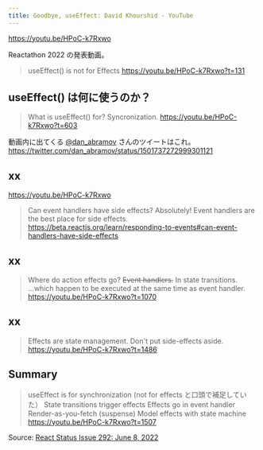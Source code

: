 ```yaml
---
title: Goodbye, useEffect: David Khourshid - YouTube
---
```


https://youtu.be/HPoC-k7Rxwo

Reactathon 2022 の発表動画。

> useEffect()
> is not for Effects
> https://youtu.be/HPoC-k7Rxwo?t=131

## useEffect() は何に使うのか？

> What is useEffect() for?
> Syncronization.
> https://youtu.be/HPoC-k7Rxwo?t=603


動画内に出てくる [@dan_abramov](https://twitter.com/dan_abramov) さんのツイートはこれ。
https://twitter.com/dan_abramov/status/1501737272999301121

## xx

https://youtu.be/HPoC-k7Rxwo

> Can event handlers have side effects?
> Absolutely! Event handlers are the best place for side effects.
> https://beta.reactjs.org/learn/responding-to-events#can-event-handlers-have-side-effects

## xx

> Where do action effects go?
> ~~Event handlers.~~
> In state transitions.
> ...which happen to be executed at the same time as event handler.
> https://youtu.be/HPoC-k7Rxwo?t=1070

## xx

> Effects are state management.
> Don't put side-effects aside.
> https://youtu.be/HPoC-k7Rxwo?t=1486

## Summary

> useEffect is for synchronization (not for effects と口頭で補足していた）
> State transitions trigger effects
> Effects go in event handler
> Render-as-you-fetch (suspense)
> Model effects with state machine
> https://youtu.be/HPoC-k7Rxwo?t=1507

Source: [React Status Issue 292: June 8, 2022](https://react.statuscode.com/issues/292)

